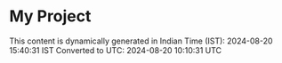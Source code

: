 # My Project

This content is dynamically generated in Indian Time (IST): 2024-08-20 15:40:31 IST
Converted to UTC: 2024-08-20 10:10:31 UTC
